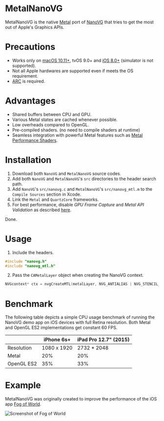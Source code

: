 MetalNanoVG
===========

MetalNanoVG is the native [Metal](https://developer.apple.com/metal/) port of [NanoVG](https://github.com/memononen/nanovg) that tries to get the most out of Apple's Graphics APIs.

Precautions
===========

 * Works only on [macOS 10.11+](https://support.apple.com/en-us/HT205073), tvOS 9.0+ and [iOS 8.0+](https://developer.apple.com/library/content/documentation/DeviceInformation/Reference/iOSDeviceCompatibility/DeviceCompatibilityMatrix/DeviceCompatibilityMatrix.html#//apple_ref/doc/uid/TP40013599-CH17-SW1) (simulator is not supported).
 * Not all Apple hardwares are supported even if meets the OS requirement.
 * [ARC](https://en.wikipedia.org/wiki/Automatic_Reference_Counting) is required.

Advantages
==========

 * Shared buffers between CPU and GPU.
 * Various Metal states are cached whenever possible.
 * Low overheads compared to OpenGL.
 * Pre-compiled shaders. (no need to compile shaders at runtime)
 * Seamless integration with powerful Metal features such as [Metal Performance Shaders](https://developer.apple.com/documentation/metalperformanceshaders).

Installation
============

 1. Download both `NanoVG` and `MetalNanoVG` source codes.
 2. Add both `NanoVG` and `MetalNanoVG`'s `src` directories to the header search
    path.
 3. Add `NanoVG`'s `src/nanovg.c` and `MetalNanoVG`'s `src/nanovg_mtl.m` to
    the `Compile Sources` section in Xcode.
 4. Link the `Metal` and `QuartzCore` frameworks.
 5. For best performance, disable *GPU Frame Capture* and *Metal API Validation* as described [here](https://developer.apple.com/library/content/documentation/Miscellaneous/Conceptual/MetalProgrammingGuide/Dev-Technique/Dev-Technique.html#//apple_ref/doc/uid/TP40014221-CH8-SW3).

 Done.

Usage
=====

 1. Include the headers.

```C
#include "nanovg.h"
#include "nanovg_mtl.h"
```

 2. Pass the `CAMetalLayer` object when creating the NanoVG context.

 ```C
NVGcontext* ctx = nvgCreateMTL(metalLayer, NVG_ANTIALIAS | NVG_STENCIL_STROKES);
 ```

Benchmark
=========

The following table depicts a simple CPU usage benchmark of running the
NanoVG demo app on iOS devices with full Retina resolution. Both Metal and
OpenGL ES2 implementations get constant 60 FPS.

  |            | iPhone 6s+  | iPad Pro 12.7" (2015) |
  | ---------- | ----------- | --------------------- |
  | Resolution | 1080 x 1920 | 2732 * 2048           |
  | Metal      | 20%         | 20%                   |
  | OpenGL ES2 | 35%         | 33%                   |

Example
=======
MetalNanoVG was originally created to improve the performance of the iOS app [Fog of World](https://fogofworld.com).

![Screenshot of Fog of World](http://media.fogofworld.com.s3.amazonaws.com/github/fogofworld_screenshot.jpg)
